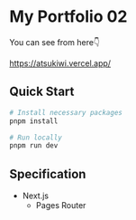 # My Portfolio 02
You can see from here👇

https://atsukiwi.vercel.app/

## Quick Start
```bash
# Install necessary packages
pnpm install

# Run locally
pnpm run dev
```

## Specification
- Next.js
  - Pages Router
